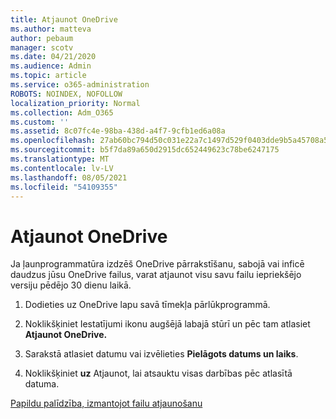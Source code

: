 ```yaml
---
title: Atjaunot OneDrive
ms.author: matteva
author: pebaum
manager: scotv
ms.date: 04/21/2020
ms.audience: Admin
ms.topic: article
ms.service: o365-administration
ROBOTS: NOINDEX, NOFOLLOW
localization_priority: Normal
ms.collection: Adm_O365
ms.custom: ''
ms.assetid: 8c07fc4e-98ba-438d-a4f7-9cfb1ed6a08a
ms.openlocfilehash: 27ab60bc794d50c031e22a7c1497d529f0403dde9b5a45708a54495117c1939f
ms.sourcegitcommit: b5f7da89a650d2915dc652449623c78be6247175
ms.translationtype: MT
ms.contentlocale: lv-LV
ms.lasthandoff: 08/05/2021
ms.locfileid: "54109355"
---
```

# <a name="restore-your-onedrive"></a>Atjaunot OneDrive

Ja ļaunprogrammatūra izdzēš OneDrive pārrakstīšanu, sabojā vai inficē daudzus jūsu OneDrive failus, varat atjaunot visu savu failu iepriekšējo versiju pēdējo 30 dienu laikā.
  
1. Dodieties uz OneDrive lapu savā tīmekļa pārlūkprogrammā.
    
2. Noklikšķiniet Iestatījumi ikonu augšējā labajā stūrī un pēc tam atlasiet **Atjaunot OneDrive.**
    
3. Sarakstā atlasiet datumu vai izvēlieties **Pielāgots datums un laiks**.
    
4. Noklikšķiniet **uz** Atjaunot, lai atsauktu visas darbības pēc atlasītā datuma. 
    
[Papildu palīdzība, izmantojot failu atjaunošanu](https://go.microsoft.com/fwlink/?linkid=872874)
  

